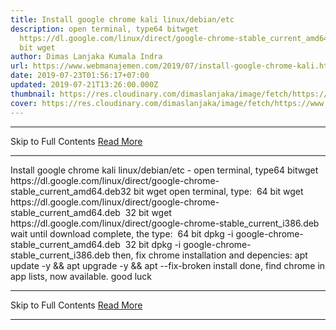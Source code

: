 ```yaml
---
title: Install google chrome kali linux/debian/etc
description: open terminal, type64 bitwget
  https://dl.google.com/linux/direct/google-chrome-stable_current_amd64.deb32
  bit wget
author: Dimas Lanjaka Kumala Indra
url: https://www.webmanajemen.com/2019/07/install-google-chrome-kali.html
date: 2019-07-23T01:56:17+07:00
updated: 2019-07-21T13:26:00.000Z
thumbnail: https://res.cloudinary.com/dimaslanjaka/image/fetch/https://www.pngarts.com/files/3/Linux-PNG-Image-Background.png
cover: https://res.cloudinary.com/dimaslanjaka/image/fetch/https://www.pngarts.com/files/3/Linux-PNG-Image-Background.png
---
```


<hr/> Skip to Full Contents <a href="https://www.webmanajemen.com/2019/07/install-google-chrome-kali.html" rel="follow" class="button" id="read-more">Read More</a> <hr/> Install google chrome kali linux/debian/etc - open terminal, type64 bitwget https://dl.google.com/linux/direct/google-chrome-stable_current_amd64.deb32 bit wget open terminal, type:
 64 bit
wget https://dl.google.com/linux/direct/google-chrome-stable_current_amd64.deb
 32 bit 
wget https://dl.google.com/linux/direct/google-chrome-stable_current_i386.deb
wait until download complete, the type:  
 64 bit
dpkg -i google-chrome-stable_current_amd64.deb
 32 bit 
dpkg -i google-chrome-stable_current_i386.deb
 then, fix chrome installation and depencies: 
apt update -y && apt upgrade -y && apt --fix-broken install
 done, find chrome in app lists, now available. good luck <hr/> Skip to Full Contents <a href="https://www.webmanajemen.com/2019/07/install-google-chrome-kali.html" rel="follow" class="button" id="read-more">Read More</a> <hr/>
